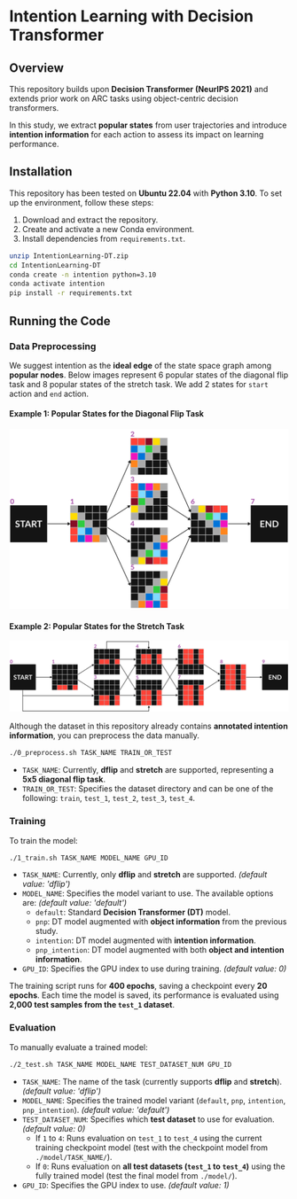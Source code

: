 # Intention Learning with Decision Transformer

## Overview

This repository builds upon **Decision Transformer (NeurIPS 2021)** and extends prior work on ARC tasks using object-centric decision transformers.

In this study, we extract **popular states** from user trajectories and introduce **intention information** for each action to assess its impact on learning performance.

## Installation

This repository has been tested on **Ubuntu 22.04** with **Python 3.10**. To set up the environment, follow these steps:

1. Download and extract the repository.
2. Create and activate a new Conda environment.
3. Install dependencies from `requirements.txt`.

```sh
unzip IntentionLearning-DT.zip  
cd IntentionLearning-DT  
conda create -n intention python=3.10  
conda activate intention  
pip install -r requirements.txt
```

## Running the Code

### Data Preprocessing

We suggest intention as the **ideal edge** of the state space graph among **popular nodes**. Below images represent 6 popular states of the diagonal flip task and 8 popular states of the stretch task. We add 2 states for `start` action and `end` action.

#### Example 1: Popular States for the Diagonal Flip Task

<p align="center">
    <img src="figure/popular_states_dflip.svg" width="700">
</p>

#### Example 2: Popular States for the Stretch Task

<p align="center">
    <img src="figure/popular_states_stretch.svg" width="1000">
</p>

Although the dataset in this repository already contains **annotated intention information**, you can preprocess the data manually.

```sh
./0_preprocess.sh TASK_NAME TRAIN_OR_TEST
```

- `TASK_NAME`: Currently, **dflip** and **stretch** are supported, representing a **5x5 diagonal flip task**.
- `TRAIN_OR_TEST`: Specifies the dataset directory and can be one of the following: `train`, `test_1`, `test_2`, `test_3`, `test_4`.  

### Training

To train the model:

```sh
./1_train.sh TASK_NAME MODEL_NAME GPU_ID
```

- `TASK_NAME`: Currently, only **dflip** and **stretch** are supported. *(default value: 'dflip')*
- `MODEL_NAME`: Specifies the model variant to use. The available options are: *(default value: 'default')*
  - `default`: Standard **Decision Transformer (DT)** model.
  - `pnp`: DT model augmented with **object information** from the previous study.
  - `intention`: DT model augmented with **intention information**.
  - `pnp_intention`: DT model augmented with both **object and intention information**.
- `GPU_ID`: Specifies the GPU index to use during training. *(default value: 0)*

The training script runs for **400 epochs**, saving a checkpoint every **20 epochs**. Each time the model is saved, its performance is evaluated using **2,000 test samples from the `test_1` dataset**.

### Evaluation

To manually evaluate a trained model:

```sh
./2_test.sh TASK_NAME MODEL_NAME TEST_DATASET_NUM GPU_ID  
```

- `TASK_NAME`: The name of the task (currently supports **dflip** and **stretch**). *(default value: 'dflip')*
- `MODEL_NAME`: Specifies the trained model variant (`default`, `pnp`, `intention`, `pnp_intention`). *(default value: 'default')*
- `TEST_DATASET_NUM`: Specifies which **test dataset** to use for evaluation. *(default value: 0)*
  - If `1` to `4`: Runs evaluation on `test_1` to `test_4` using the current training checkpoint model (test with the checkpoint model from `./model/TASK_NAME/`).  
  - If `0`: Runs evaluation on **all test datasets (`test_1` to `test_4`)** using the fully trained model (test the final model from `./model/`).
- `GPU_ID`: Specifies the GPU index to use. *(default value: 1)*
